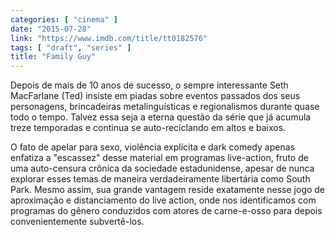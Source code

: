 ```yaml
---
categories: [ "cinema" ]
date: "2015-07-28"
link: "https://www.imdb.com/title/tt0182576"
tags: [ "draft", "series" ]
title: "Family Guy"
---
```

Depois de mais de 10 anos de sucesso, o sempre interessante Seth MacFarlane (Ted) insiste em piadas sobre eventos passados dos seus personagens, brincadeiras metalinguísticas e regionalismos durante quase todo o tempo. Talvez essa seja a eterna questão da série que já acumula treze temporadas e continua se auto-reciclando em altos e baixos.

O fato de apelar para sexo, violência explícita e dark comedy apenas enfatiza a "escassez" desse material em programas live-action, fruto de uma auto-censura crônica da sociedade estadunidense, apesar de nunca explorar esses temas de maneira verdadeiramente libertária como South Park. Mesmo assim, sua grande vantagem reside exatamente nesse jogo de aproximação e distanciamento do live action, onde nos identificamos com programas do gênero conduzidos com atores de carne-e-osso para depois convenientemente subvertê-los.
